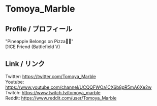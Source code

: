 # Tomoya_Marble
## Profile / プロフィール
"Pineapple Belongs on Pizza🍍🍕"<br>
DICE Friend (Battlefield V)
## Link / リンク
Twitter: https://twitter.com/Tomoya_Marble<br>
Youtube: https://www.youtube.com/channel/UCQQFWOa1CX6b8pR5mA6Xe2w<br>
Twitch: https://www.twitch.tv/tomoya_marble<br>
Reddit: https://www.reddit.com/user/Tomoya_Marble<br>
